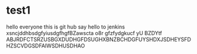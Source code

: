 # test1

hello everyone this is git hub say hello to jenkins
xsncjddhbsdgfyiusdgfhgfBZawscta o8r gfzfydgkucf yU BZDYtf
ABJRDFCTSRZUSBGXDUDHGFDSUGHXBNZBCHDGFUYSHDXJSDHEYSFDHZSCVDGSDFAIWSDHUSDHAO
